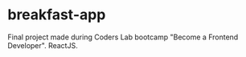 # breakfast-app
Final project made during Coders Lab bootcamp "Become a Frontend Developer". ReactJS.
